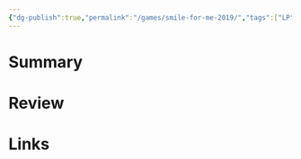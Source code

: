 ```yaml
---
{"dg-publish":true,"permalink":"/games/smile-for-me-2019/","tags":["LP"],"created":"2023-12-08","updated":"2024-02-14"}
---
```



# Summary

# Review

# Links

